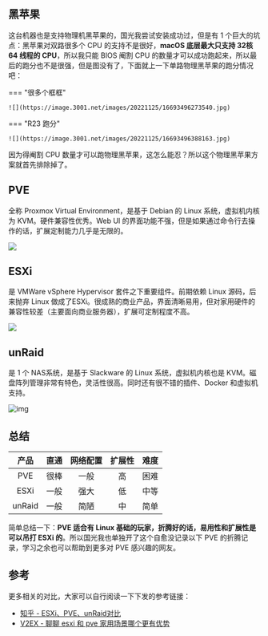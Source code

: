 ## 黑苹果

这台机器也是支持物理机黑苹果的，国光我尝试安装成功过，但是有 1 个巨大的坑点：黑苹果对双路很多个 CPU  的支持不是很好，**macOS 底层最大只支持 32核 64 线程的 CPU**，所以我只能 BIOS 阉割 CPU 的数量才可以成功跑起来，所以最后的跑分也不是很强，但是图没有了，下面就上一下单路物理黑苹果的跑分情况吧：

=== "很多个框框"

	![](https://image.3001.net/images/20221125/16693496273540.jpg)

=== "R23 跑分"

	![](https://image.3001.net/images/20221125/16693496388163.jpg) 

因为得阉割 CPU 数量才可以跑物理黑苹果，这怎么能忍？所以这个物理黑苹果方案就首先排除掉了。

## PVE

全称 Proxmox Virtual Environment，是基于 Debian 的 Linux 系统，虚拟机内核为 KVM。硬件兼容性优秀。Web UI 的界面功能不强，但是如果通过命令行去操作的话，扩展定制能力几乎是无限的。

![](https://image.3001.net/images/20221125/16693506848636.jpeg) 

## ESXi

是 VMWare vSphere Hypervisor 套件之下重要组件。前期依赖 Linux 源码，后来抛弃 Linux 做成了ESXi。很成熟的商业产品，界面清晰易用，但对家用硬件的兼容性较差（主要面向商业服务器），扩展可定制程度不高。

![](https://image.3001.net/images/20221125/166935076114.png)  

## unRaid

是 1 个 NAS系统，是基于 Slackware 的 Linux 系统，虚拟机内核也是 KVM。磁盘阵列管理非常有特色，灵活性很高。同时还有很不错的插件、Docker 和虚拟机支持。

![img](https://image.3001.net/images/20221125/16693508645869.png)

## 总结

|  产品  | 直通 | 网络配置 | 扩展性 | 难度 |
| :----: | :--: | :------: | :----: | :--: |
|  PVE   | 很棒 |   一般   |   高   | 困难 |
|  ESXi  | 一般 |   强大   |   低   | 中等 |
| unRaid | 一般 |   简陋   |   中   | 简单 |

简单总结一下：**PVE 适合有 Linux 基础的玩家，折腾好的话，易用性和扩展性是可以吊打 ESXi 的**。所以国光我也单独开了这个自愈没记录以下  PVE 的折腾记录，学习之余也可以帮助到更多对 PVE 感兴趣的网友。

## 参考

更多相关的对比，大家可以自行阅读一下下发的参考链接：

- [知乎 - ESXi、PVE、unRaid对比](https://zhuanlan.zhihu.com/p/166352130)
- [V2EX - 聊聊 esxi 和 pve 家用场景哪个更有优势](https://www.v2ex.com/t/826802)

